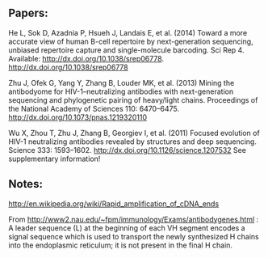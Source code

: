 ## Papers:
He L, Sok D, Azadnia P, Hsueh J, Landais E, et al. (2014) Toward a more accurate view of human B-cell repertoire by next-generation sequencing, unbiased repertoire capture and single-molecule barcoding. Sci Rep 4. Available: http://dx.doi.org/10.1038/srep06778.
http://dx.doi.org/10.1038/srep06778

Zhu J, Ofek G, Yang Y, Zhang B, Louder MK, et al. (2013) Mining the antibodyome for HIV-1–neutralizing antibodies with next-generation sequencing and phylogenetic pairing of heavy/light chains. Proceedings of the National Academy of Sciences 110: 6470–6475.
http://dx.doi.org/10.1073/pnas.1219320110

Wu X, Zhou T, Zhu J, Zhang B, Georgiev I, et al. (2011) Focused evolution of HIV-1 neutralizing antibodies revealed by structures and deep sequencing. Science 333: 1593–1602.
http://dx.doi.org/10.1126/science.1207532
See supplementary information!


## Notes:

http://en.wikipedia.org/wiki/Rapid_amplification_of_cDNA_ends


From http://www2.nau.edu/~fpm/immunology/Exams/antibodygenes.html :
A leader sequence (L) at the beginning of each VH segment encodes a signal
sequence which is used to transport the newly synthesized H chains into the
endoplasmic reticulum; it is not present in the final H chain.

